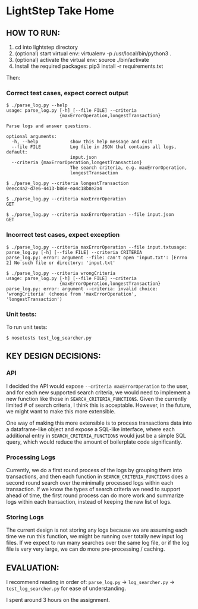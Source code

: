 # LightStep Take Home

## HOW TO RUN:

1. cd into lightstep directory
2. (optional) start virtual env: virtualenv -p /usr/local/bin/python3 .
3. (optional) activate the virtual env: source ./bin/activate
4. Install the required packages: pip3 install -r requirements.txt

Then:

### Correct test cases, expect correct output

~~~
$ ./parse_log.py --help
usage: parse_log.py [-h] [--file FILE] --criteria
                    {maxErrorOperation,longestTransaction}

Parse logs and answer questions.

optional arguments:
  -h, --help            show this help message and exit
  --file FILE           Log file in JSON that contains all logs, default:
                        input.json
  --criteria {maxErrorOperation,longestTransaction}
                        The search criteria, e.g. maxErrorOperation,
                        longestTransaction
~~~

~~~
$ ./parse_log.py --criteria longestTransaction
0eecc4a2-d7e6-4413-b86e-ea4c18b8e2a4
~~~

~~~
$ ./parse_log.py --criteria maxErrorOperation
GET
~~~

~~~
$ ./parse_log.py --criteria maxErrorOperation --file input.json
GET
~~~

### Incorrect test cases, expect exception

~~~
$ ./parse_log.py --criteria maxErrorOperation --file input.txtusage: parse_log.py [-h] [--file FILE] --criteria CRITERIA
parse_log.py: error: argument --file: can't open 'input.txt': [Errno 2] No such file or directory: 'input.txt'
~~~

~~~
$ ./parse_log.py --criteria wrongCriteria
usage: parse_log.py [-h] [--file FILE] --criteria
                    {maxErrorOperation,longestTransaction}
parse_log.py: error: argument --criteria: invalid choice: 'wrongCriteria' (choose from 'maxErrorOperation', 'longestTransaction')
~~~
### Unit tests:

To run unit tests:
~~~
$ nosetests test_log_searcher.py
~~~

## KEY DESIGN DECISIONS:

### API

I decided the API would expose `--criteria maxErrorOperation` to the user, and for each new supported search criteria, we would need to implement a new function like those in `SEARCH_CRITERIA_FUNCTIONS`. Given the currently limited # of search criteria, I think this is acceptable. However, in the future, we might want to make this more extensible.

One way of making this more extensible is to process transactions data into a dataframe-like object and expose a SQL-like interface, where each additional entry in `SEARCH_CRITERIA_FUNCTIONS` would just be a simple SQL query, which would reduce the amount of boilerplate code significantly.

### Processing Logs

Currently, we do a first round process of the logs by grouping them into transactions, and then each function in `SEARCH_CRITERIA_FUNCTIONS` does a second round search over the minimally processed logs within each transaction. If we know the types of search criteria we need to support ahead of time, the first round process can do more work and summarize logs within each transaction, instead of keeping the raw list of logs.

### Storing Logs

The current design is not storing any logs because we are assuming each time we run this function, we might be running over totally new input log files. If we expect to run many searches over the same log file, or if the log file is very very large, we can do more pre-processing / caching.

## EVALUATION:

I recommend reading in order of: `parse_log.py` -> `log_searcher.py` -> `test_log_searcher.py` for ease of understanding.

I spent around 3 hours on the assignment.
